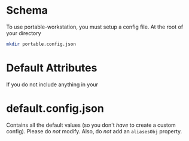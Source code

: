 # Schema
To use portable-workstation, you must setup a config file. At the root of your directory
```bash
mkdir portable.config.json
```

# Default Attributes
If you do not include anything in your 

# default.config.json
Contains all the default values (so you don't *have* to create a custom config). Please do *not* modify. Also, do *not* add an `aliasesObj` property.